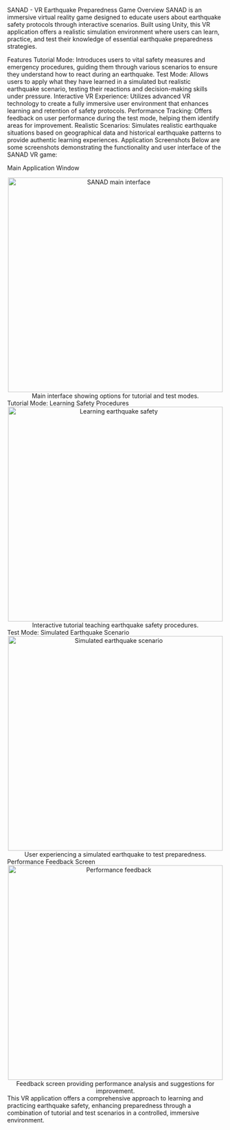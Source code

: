 SANAD - VR Earthquake Preparedness Game
Overview
SANAD is an immersive virtual reality game designed to educate users about earthquake safety protocols through interactive scenarios. Built using Unity, this VR application offers a realistic simulation environment where users can learn, practice, and test their knowledge of essential earthquake preparedness strategies.

Features
Tutorial Mode: Introduces users to vital safety measures and emergency procedures, guiding them through various scenarios to ensure they understand how to react during an earthquake.
Test Mode: Allows users to apply what they have learned in a simulated but realistic earthquake scenario, testing their reactions and decision-making skills under pressure.
Interactive VR Experience: Utilizes advanced VR technology to create a fully immersive user environment that enhances learning and retention of safety protocols.
Performance Tracking: Offers feedback on user performance during the test mode, helping them identify areas for improvement.
Realistic Scenarios: Simulates realistic earthquake situations based on geographical data and historical earthquake patterns to provide authentic learning experiences.
Application Screenshots
Below are some screenshots demonstrating the functionality and user interface of the SANAD VR game:

Main Application Window
<center>
<img src="https://example.com/assets/123456789/your-image-file.jpg" alt="SANAD main interface" width="500">
Main interface showing options for tutorial and test modes.

</center>
Tutorial Mode: Learning Safety Procedures
<center>
<img src="https://example.com/assets/123456789/your-second-image-file.jpg" alt="Learning earthquake safety" width="500">
Interactive tutorial teaching earthquake safety procedures.

</center>
Test Mode: Simulated Earthquake Scenario
<center>
<img src="https://example.com/assets/123456789/your-third-image-file.jpg" alt="Simulated earthquake scenario" width="500">
User experiencing a simulated earthquake to test preparedness.

</center>
Performance Feedback Screen
<center>
<img src="https://example.com/assets/123456789/your-fourth-image-file.jpg" alt="Performance feedback" width="500">
Feedback screen providing performance analysis and suggestions for improvement.

</center>
This VR application offers a comprehensive approach to learning and practicing earthquake safety, enhancing preparedness through a combination of tutorial and test scenarios in a controlled, immersive environment.
